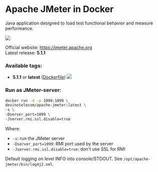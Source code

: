 Apache JMeter in Docker
===

Java application designed to load test functional behavior and measure performance.

[![](https://images.microbadger.com/badges/image/devinotelecom/apache-jmeter.svg)](http://microbadger.com/images/devinotelecom/apache-jmeter)

Official website: <https://jmeter.apache.org>  
Latest release: **5.1.1**

### Available tags:
- **5.1.1** or **latest** ([Dockerfile](https://github.com/devinotelecom/docker-apache-jmeter/blob/5.1.1/Dockerfile)) [![](https://images.microbadger.com/badges/image/devinotelecom/apache-jmeter:5.1.1.svg)](https://microbadger.com/images/devinotelecom/apache-jmeter:5.1.1)

### Run as JMeter-server:
```bash
docker run -d -p 1099:1099 \
devinotelecom/apache-jmeter:latest \
-s \
-Dserver_port=1099 \
-Jserver.rmi.ssl.disable=true
```
Where:
- `-s`: run the JMeter server
- `-Dserver_port=1099`: RMI port used by the server
- `-Jserver.rmi.ssl.disable=true`: don't use SSL for RMI

Default logging on level INFO into console/STDOUT. See `/opt/apache-jmeter/bin/log4j2.xml`.
